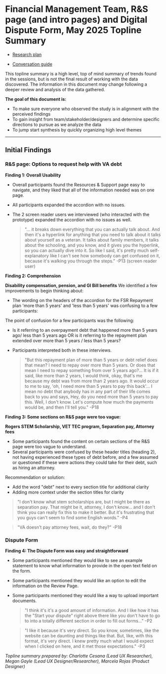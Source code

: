 <!-- This was copied over from the VSA document at https://github.com/department-of-veterans-affairs/va.gov-team/blob/master/teams/vsa/design/topline-summary-template.md -->

# Financial Management Team, R&S page (and intro pages) and Digital Dispute Form, May 2025 Topline Summary
- [Research plan](https://github.com/department-of-veterans-affairs/va.gov-team/blob/master/products/Debt%20Resolution/digital-dispute/research/digital-dispute-wizard-study.md)
  
- [Conversation guide](https://github.com/department-of-veterans-affairs/va.gov-team/blob/master/products/Debt%20Resolution/digital-dispute/research/digital-dispute-wizard-study-conversation-guide.md)

This topline summary is a high level, top of mind summary of trends found in the sessions, but is not the final result of working with the data discovered. The information in this document may change following a deeper review and analysis of the data gathered. 

**The goal of this document is:**
 - To make sure everyone who observed the study is in alignment with the perceived findings
 - To gain insight from team/stakeholder/designers and determine specific directions to pursue as we analyze the data
 - To jump start synthesis by quickly organizing high level themes 

---
  
## Initial Findings


### R&S page: Options to request help with VA debt


**Finding 1: Overall Usability**


- Overall participants found the Resources & Support page easy to navigate, and they liked that all of the information needed was on one page. 
    
- All participants expanded the accordion with no issues. 
    
- The 2 screen reader users we interviewed (who interacted with the prototype) expanded the accordion with no issues as well.

  >"... it breaks down everything that you can actually talk about. And then it's a hyperlink for anything that you need to talk about it talks about yourself as a veteran. It talks about family members, it talks about the schooling, and you know, and it gives you the hyperlink, so you can actually dive into it. So like I said, it's pretty much self-explanatory like I can't see how somebody can get confused on it, because it's walking you through the steps." -P13 (screen reader user)


**Finding 2: Comprehension**

**Disability compensation, pension, and GI Bill benefits**
We identified a few improvements to begin thinking about:

- The wording on the headers of the accordion for the FSR Repayment plan 'more than 5 years' and 'less than 5 years'  was confusing to a few participants: 

The point of confusion for a few participants was the following: 

- Is it referring to an overpayment debt that happened more than  5 years ago/ less than 5 years ago OR is it referring to the repayment plan extended over more than 5 years / less than 5 years?

- Participants interpreted both in these interviews.
  
  > "But this repayment plan of more than 5 years or debt relief does that mean? I need to repay over more than 5 years. Or does that mean I need to repay something from over 5 years ago?... It is if it said, like more than 2 years, I would think, okay, that's me because my debt was from more than 2 years ago. It would occur to me to say, 'oh, I need more than 5 years to pay this back'... I mean no debt that anybody has in any part of their life comes back to you and says, Hey, do you need more than 5 years to pay this. Well, I don't know. Let's compute how much the payments would be, and then I'll tell you." -P18

        

**Finding 3: Some sections on R&S page were too vague:**

**Rogers STEM Scholarship, VET TEC program, Separation pay, Attorney fees**

- Some participants found the content on certain sections of the R&S page were too vague to understand. 
- Several participants were confused by these header titles (heading 2), not having experienced these types of debt before, and a few assumed or questioned if these were actions they could take for their debt, such as hiring an attorney.

Recommendation or solution: 

- Add the word "debt" next to every section title for additional clarity
- Adding more context under the section titles for clarity

> "I don't know what stem scholarships are, but I might be there as separation pay. That might be it, attorney, I don't know... and I don't think you can really fix this to make it better. But it's frustrating that you guys can't seem to find some English words." -P4

> "VA doesn't pay attorney fees, wait, do they?" -P18

### Dispute Form 

**Finding 4: The Dispute Form was easy and straightforward**

- Some participants mentioned they would like to see an example statement to know what information to provide in the open text field on the form.
- Some participants mentioned they would like an option to edit the information on the Review Page.
- Some participants mentioned they would like a way to upload important documents.

  > "I think it's it's a good amount of information. And I like how it has the "Start your dispute" right above there like you don't have to go to into a totally different section in order to fill out forms..." -P2
  
  > "I like it because it's very direct. So you know, sometimes, like the website can be daunting and things like that. But, like, with this format, it's very direct. I knew pretty much what I would expect when I clicked on here, and it met those expectations." -P3




_Topline summary prepared by: Charlotte Cesana (Lead UX Researcher), Megan Gayle (Lead UX Designer/Researcher), Marcela Rojas (Product Designer)_
